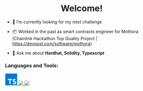 <h1 align="center">Welcome!</h1>

- 🔭 I’m currently looking for my next challenge

- 📦 Worked in the past as smart contracts engineer for Mothora (Chainlink Hackathon Top Quality Project | https://devpost.com/software/mothora)

- 💬 Ask me about **Hardhat, Solidity, Typescript**

<h3 align="left">Languages and Tools:</h3>
<p align="left"> <a href="https://www.typescriptlang.org/" target="_blank" rel="noreferrer"> <img src="https://raw.githubusercontent.com/devicons/devicon/master/icons/typescript/typescript-original.svg" alt="typescript" width="40" height="40"/> </a> 
<a href= https://hardhat.org > <img width ='32px' src ='https://encrypted-tbn0.gstatic.com/images?q=tbn:ANd9GcRj4GcOrXLeO9nnIV7OMu0BB17J46L3Okm1-w&usqp=CAU' /> </a>
<a href= https://github.com/0xTimepunk/ > <img width ='32px' src ='https://raw.githubusercontent.com/rahulbanerjee26/githubAboutMeGenerator/main/icons/javascript.svg'> </a>
</p>
